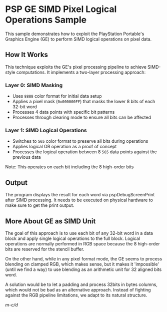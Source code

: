 # PSP GE SIMD Pixel Logical Operations Sample
This sample demonstrates how to exploit the PlayStation Portable's Graphics Engine (GE) to perform SIMD logical operations on pixel data.  
## How It Works
This technique exploits the GE's pixel processing pipeline to achieve SIMD-style computations. It implements a two-layer processing approach:
### Layer 0: SIMD Masking
- Uses `8888` color format for initial data setup
- Applies a pixel mask (`0x000000FF`) that masks the lower 8 bits of each 32-bit word
- Processes 4 data points with specific bit patterns
- Processes through clearing mode to ensure all bits can be affected
### Layer 1: SIMD Logical Operations  
- Switches to `565` color format to preserve all bits during operations
- Applies logical OR operation as a proof of concept
- Processes the logical operation between 8 `565` data points against the previous data

Note: This operates on each bit including the 8 high-order bits
## Output
The program displays the result for each word via pspDebugScreenPrint after SIMD processing.
It needs to be executed on physical hardware to make sure to get the print output.  

## More About GE as SIMD Unit

The goal of this approach is to use each bit of any 32-bit word in a data block and apply single logical operations to the full block. Logical operations are normally performed in RGB space because the 8 high-order bits are reserved for the stencil buffer. 

On the other hand, while in any pixel format mode, the GE seems to process blending on clamped RGB, which makes sense, but it makes it 'impossible' (until we find a way) to use blending as an arithmetic unit for 32 aligned bits word.

A solution would be to let a padding and process 32bits in bytes columns, which would not be bad as an alternative approach. Instead of fighting against the RGB pipeline limitations, we adapt to its natural structure.

*m-c/d*